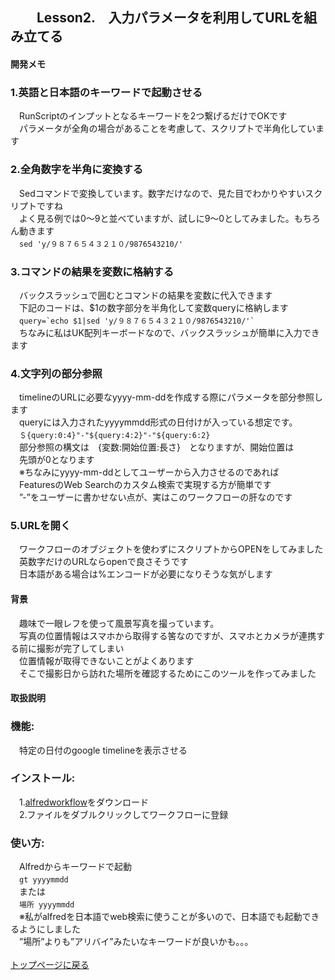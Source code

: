 ## 　　Lesson2.　入力パラメータを利用してURLを組み立てる
#### 開発メモ
### 1.英語と日本語のキーワードで起動させる
　RunScriptのインプットとなるキーワードを2つ繋げるだけでOKです
<br>　パラメータが全角の場合があることを考慮して、スクリプトで半角化しています
### 2.全角数字を半角に変換する
　Sedコマンドで変換しています。数字だけなので、見た目でわかりやすいスクリプトですね
<br>　よく見る例では0〜9と並べていますが、試しに9〜0としてみました。もちろん動きます
<br>　`sed 'y/９８７６５４３２１０/9876543210/'`
### 3.コマンドの結果を変数に格納する
　バックスラッシュで囲むとコマンドの結果を変数に代入できます
<br>　下記のコードは、$1の数字部分を半角化して変数queryに格納します
<br>　```query=`echo $1|sed 'y/９８７６５４３２１０/9876543210/'` ```
<br>　ちなみに私はUK配列キーボードなので、バックスラッシュが簡単に入力できます
### 4.文字列の部分参照
　timelineのURLに必要なyyyy-mm-ddを作成する際にパラメータを部分参照します
<br>　queryには入力されたyyyymmdd形式の日付けが入っている想定です。
<br>　`＄{query:0:4}"-"${query:4:2}"-"${query:6:2}`
<br>　部分参照の構文は　{変数:開始位置:長さ}　となりますが、開始位置は
<br>　先頭が0となります
<br>　※ちなみにyyyy-mm-ddとしてユーザーから入力させるのであれば
<br>　FeaturesのWeb Searchのカスタム検索で実現する方が簡単です
<br>　”-”をユーザーに書かせない点が、実はこのワークフローの肝なのです
### 5.URLを開く
　ワークフローのオブジェクトを使わずにスクリプトからOPENをしてみました
<br>　英数字だけのURLならopenで良さそうです
<br>　日本語がある場合は%エンコードが必要になりそうな気がします
#### 背景
　趣味で一眼レフを使って風景写真を撮っています。
<br>　写真の位置情報はスマホから取得する筈なのですが、スマホとカメラが連携する前に撮影が完了してしまい
<br>　位置情報が取得できないことがよくあります
<br>　そこで撮影日から訪れた場所を確認するためにこのツールを作ってみました
#### 取扱説明
### 機能:
　特定の日付のgoogle timelineを表示させる
### インストール:
　1.[alfredworkflow](https://github.com/KitanoTamotsu/googletimeline/files/6721071/Google.Timeline.alfredworkflow.zip)をダウンロード 
<br>　2.ファイルをダブルクリックしてワークフローに登録
### 使い方:
　Alfredからキーワードで起動
<br>　`gt yyyymmdd`
<br>　または
<br>　`場所 yyyymmdd`
<br>　※私がalfredを日本語でweb検索に使うことが多いので、日本語でも起動できるようにしました
<br>　”場所”よりも”アリバイ”みたいなキーワードが良いかも。。。
<br>
<br>
[トップページに戻る](https://kitanotamotsu.github.io/)

